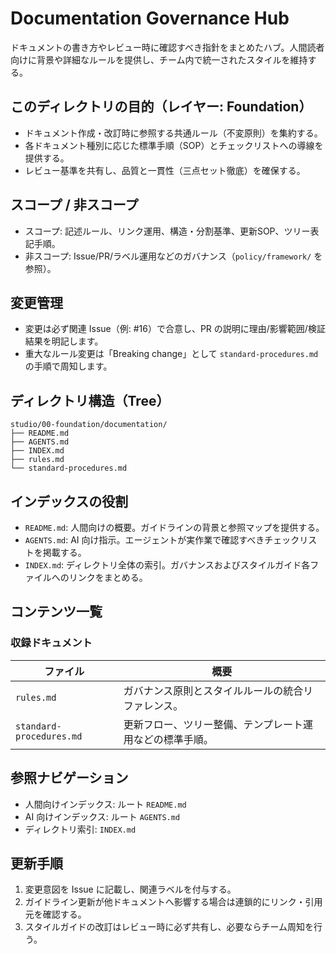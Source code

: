 # Documentation Governance Hub

ドキュメントの書き方やレビュー時に確認すべき指針をまとめたハブ。人間読者向けに背景や詳細なルールを提供し、チーム内で統一されたスタイルを維持する。

## このディレクトリの目的（レイヤー: Foundation）
- ドキュメント作成・改訂時に参照する共通ルール（不変原則）を集約する。
- 各ドキュメント種別に応じた標準手順（SOP）とチェックリストへの導線を提供する。
- レビュー基準を共有し、品質と一貫性（三点セット徹底）を確保する。

## スコープ / 非スコープ
- スコープ: 記述ルール、リンク運用、構造・分割基準、更新SOP、ツリー表記手順。
- 非スコープ: Issue/PR/ラベル運用などのガバナンス（`policy/framework/` を参照）。

## 変更管理
- 変更は必ず関連 Issue（例: #16）で合意し、PR の説明に理由/影響範囲/検証結果を明記します。
- 重大なルール変更は「Breaking change」として `standard-procedures.md` の手順で周知します。

## ディレクトリ構造（Tree）
```
studio/00-foundation/documentation/
├── README.md
├── AGENTS.md
├── INDEX.md
├── rules.md
└── standard-procedures.md
```

## インデックスの役割
- `README.md`: 人間向けの概要。ガイドラインの背景と参照マップを提供する。
- `AGENTS.md`: AI 向け指示。エージェントが実作業で確認すべきチェックリストを掲載する。
- `INDEX.md`: ディレクトリ全体の索引。ガバナンスおよびスタイルガイド各ファイルへのリンクをまとめる。

## コンテンツ一覧

### 収録ドキュメント
| ファイル | 概要 |
|----------|------|
| `rules.md` | ガバナンス原則とスタイルルールの統合リファレンス。 |
| `standard-procedures.md` | 更新フロー、ツリー整備、テンプレート運用などの標準手順。 |

## 参照ナビゲーション
- 人間向けインデックス: ルート `README.md`
- AI 向けインデックス: ルート `AGENTS.md`
- ディレクトリ索引: `INDEX.md`

## 更新手順
1. 変更意図を Issue に記載し、関連ラベルを付与する。
2. ガイドライン更新が他ドキュメントへ影響する場合は連鎖的にリンク・引用元を確認する。
3. スタイルガイドの改訂はレビュー時に必ず共有し、必要ならチーム周知を行う。
